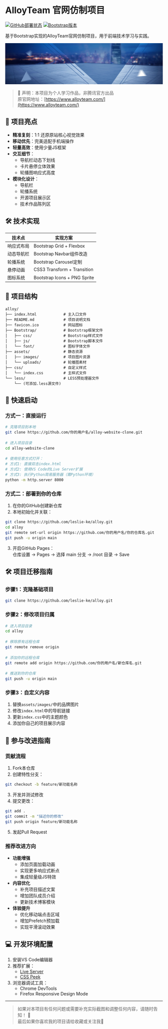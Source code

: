 # AlloyTeam 官网仿制项目

[![GitHub部署状态](https://img.shields.io/badge/GitHub%20Pages-在线浏览-success)](https://leslie-ke.github.io/alloy/)
[![Bootstrap版本](https://img.shields.io/badge/Bootstrap-5.3-7952B3)](https://getbootstrap.com/)

基于Bootstrap实现的AlloyTeam官网仿制项目，用于前端技术学习与实践。

![网站预览](./assets/uploads/banner_1.jpg)

> 🔔 声明：本项目为个人学习作品，非腾讯官方出品  
> 原官网地址：[https://www.alloyteam.com/](https://www.alloyteam.com/)

## 🚀 项目亮点
- **精准复刻**：1:1 还原原站核心视觉效果
- **移动优先**：完美适配手机端操作
- **轻量高效**：使用少量JS框架
- **交互细节**：
  - 导航栏动态下划线
  - 卡片悬停立体效果
  - 轮播图响应式高度
- **模块化设计**：
  - 导航栏
  - 轮播系统
  - 开源项目展示区
  - 技术作品陈列区

## 🛠️ 技术实现
| 技术点         | 实现方案                     |
|----------------|----------------------------|
| 响应式布局     | Bootstrap Grid + Flexbox    |
| 动态导航栏     | Bootstrap Navbar组件改造    |
| 轮播系统       | Bootstrap Carousel定制      |
| 悬停动画       | CSS3 Transform + Transition|
| 图标系统       | Bootstrap Icons + PNG Sprite|

## 📂 项目结构
```text
alloy/
├── index.html            # 主入口文件
├── README.md             # 项目说明文档
├── favicon.ico           # 网站图标
├── Bootstrap/            # Bootstrap框架文件
│   ├── css/              # Bootstrap样式文件
│   ├── js/               # Bootstrap脚本文件
│   └── font/             # 图标字体文件
├── assets/               # 静态资源
│   ├── images/           # 项目图片资源
│   └── uploads/          # 轮播图素材
├── css/                  # 自定义样式
│   └── index.css         # 主样式文件
└── less/                 # LESS预处理器文件
    └── (可添加.less源文件)
```
## 🚀 快速启动

### 方式一：直接运行
```bash
# 克隆项目到本地
git clone https://github.com/你的用户名/alloy-website-clone.git

# 进入项目目录
cd alloy-website-clone

# 使用任意方式打开：
# 方式1: 直接双击index.html
# 方式2: 使用VS Code的Live Server扩展
# 方式3: 执行Python简易服务器（需Python环境）
python -m http.server 8000
```

### 方式二：部署到你的仓库
1. 在你的GitHub创建新仓库
2. 本地初始化并关联：
```bash
git clone https://github.com/leslie-ke/alloy.git
cd alloy
git remote set-url origin https://github.com/你的用户名/你的仓库名.git
git push -u origin main
```
3. 开启GitHub Pages：  
仓库设置 → Pages → 选择 main 分支 → /root 目录 → Save

## 🛠️ 项目迁移指南

### 步骤1：克隆基础项目
```bash
git clone https://github.com/leslie-ke/alloy.git
```

### 步骤2：修改项目归属
```bash
# 进入项目目录
cd alloy

# 移除原有远程仓库
git remote remove origin

# 添加你的远程仓库
git remote add origin https://github.com/你的用户名/新仓库名.git

# 推送到你的仓库
git push -u origin main
```

### 步骤3：自定义内容
1. 替换`assets/images/`中的品牌图片
2. 修改`index.html`中的导航链接
3. 更新`index.css`中的主题颜色
4. 添加你自己的项目展示内容

## 🤝 参与改进指南

### 贡献流程
1. Fork本仓库
2. 创建特性分支：
```bash
git checkout -b feature/新功能名称
```
3. 开发并测试修改
4. 提交更改：
```bash
git add .
git commit -m "描述你的修改"
git push origin feature/新功能名称
```
5. 发起Pull Request

### 推荐改进方向
- **功能增强**
  - 添加页面加载动画
  - 实现更多响应式断点
  - 集成轻量级JS特效
- **内容优化**
  - 补充项目描述文案
  - 增加团队成员介绍
  - 更新技术博客模块
- **体验提升**
  - 优化移动端点击区域
  - 增加Prefetch预加载
  - 实现平滑滚动效果

## 💻 开发环境配置
1. 安装VS Code编辑器
2. 推荐扩展：
   - [Live Server](https://marketplace.visualstudio.com/items?itemName=ritwickdey.LiveServer)
   - [CSS Peek](https://marketplace.visualstudio.com/items?itemName=pranaygp.vscode-css-peek)
3. 浏览器调试工具：
   - Chrome DevTools
   - Firefox Responsive Design Mode

---

> 如果对本项目有任何问题或需要补充实际截图和调整任何内容，请随时告知！ 🚀  
> 最后如果你喜欢我的项目请给收藏或关注我🌟
